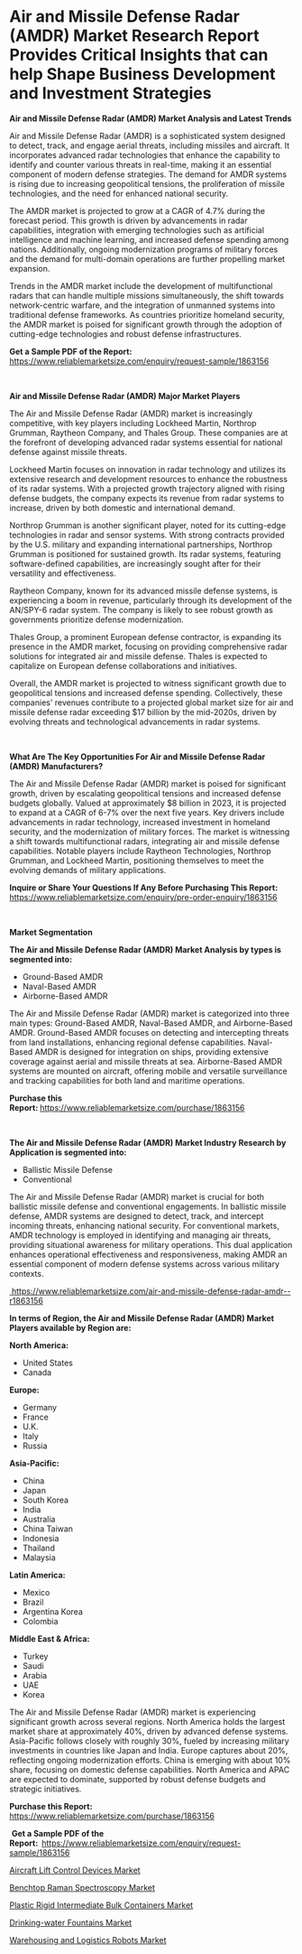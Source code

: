 <p><h1>Air and Missile Defense Radar (AMDR) Market Research Report Provides Critical Insights that can help Shape Business Development and Investment Strategies</h1></p><p><strong>Air and Missile Defense Radar (AMDR) Market Analysis and Latest Trends</strong></p>
<p><p>Air and Missile Defense Radar (AMDR) is a sophisticated system designed to detect, track, and engage aerial threats, including missiles and aircraft. It incorporates advanced radar technologies that enhance the capability to identify and counter various threats in real-time, making it an essential component of modern defense strategies. The demand for AMDR systems is rising due to increasing geopolitical tensions, the proliferation of missile technologies, and the need for enhanced national security.</p><p>The AMDR market is projected to grow at a CAGR of 4.7% during the forecast period. This growth is driven by advancements in radar capabilities, integration with emerging technologies such as artificial intelligence and machine learning, and increased defense spending among nations. Additionally, ongoing modernization programs of military forces and the demand for multi-domain operations are further propelling market expansion.</p><p>Trends in the AMDR market include the development of multifunctional radars that can handle multiple missions simultaneously, the shift towards network-centric warfare, and the integration of unmanned systems into traditional defense frameworks. As countries prioritize homeland security, the AMDR market is poised for significant growth through the adoption of cutting-edge technologies and robust defense infrastructures.</p></p>
<p><strong>Get a Sample PDF of the Report:&nbsp;</strong> <a href="https://www.reliablemarketsize.com/enquiry/request-sample/1863156?utm_campaign=1879&utm_medium=2&utm_source=Github&utm_content=ia&utm_term=28022025&utm_id=air-and-missile-defense-radar-amdr">https://www.reliablemarketsize.com/enquiry/request-sample/1863156</a></p>
<p>&nbsp;</p>
<p><strong>Air and Missile Defense Radar (AMDR) Major Market Players</strong></p>
<p><p>The Air and Missile Defense Radar (AMDR) market is increasingly competitive, with key players including Lockheed Martin, Northrop Grumman, Raytheon Company, and Thales Group. These companies are at the forefront of developing advanced radar systems essential for national defense against missile threats.</p><p>Lockheed Martin focuses on innovation in radar technology and utilizes its extensive research and development resources to enhance the robustness of its radar systems. With a projected growth trajectory aligned with rising defense budgets, the company expects its revenue from radar systems to increase, driven by both domestic and international demand.</p><p>Northrop Grumman is another significant player, noted for its cutting-edge technologies in radar and sensor systems. With strong contracts provided by the U.S. military and expanding international partnerships, Northrop Grumman is positioned for sustained growth. Its radar systems, featuring software-defined capabilities, are increasingly sought after for their versatility and effectiveness.</p><p>Raytheon Company, known for its advanced missile defense systems, is experiencing a boom in revenue, particularly through its development of the AN/SPY-6 radar system. The company is likely to see robust growth as governments prioritize defense modernization.</p><p>Thales Group, a prominent European defense contractor, is expanding its presence in the AMDR market, focusing on providing comprehensive radar solutions for integrated air and missile defense. Thales is expected to capitalize on European defense collaborations and initiatives.</p><p>Overall, the AMDR market is projected to witness significant growth due to geopolitical tensions and increased defense spending. Collectively, these companies' revenues contribute to a projected global market size for air and missile defense radar exceeding $17 billion by the mid-2020s, driven by evolving threats and technological advancements in radar systems.</p></p>
<p>&nbsp;</p>
<p><strong>What Are The Key Opportunities For Air and Missile Defense Radar (AMDR) Manufacturers?</strong></p>
<p><p>The Air and Missile Defense Radar (AMDR) market is poised for significant growth, driven by escalating geopolitical tensions and increased defense budgets globally. Valued at approximately $8 billion in 2023, it is projected to expand at a CAGR of 6-7% over the next five years. Key drivers include advancements in radar technology, increased investment in homeland security, and the modernization of military forces. The market is witnessing a shift towards multifunctional radars, integrating air and missile defense capabilities. Notable players include Raytheon Technologies, Northrop Grumman, and Lockheed Martin, positioning themselves to meet the evolving demands of military applications.</p></p>
<p><strong>Inquire or Share Your Questions If Any Before Purchasing This Report:</strong> <a href="https://www.reliablemarketsize.com/enquiry/pre-order-enquiry/1863156?utm_campaign=1879&utm_medium=2&utm_source=Github&utm_content=ia&utm_term=28022025&utm_id=air-and-missile-defense-radar-amdr">https://www.reliablemarketsize.com/enquiry/pre-order-enquiry/1863156</a></p>
<p>&nbsp;</p>
<p><strong>Market Segmentation</strong></p>
<p><strong>The Air and Missile Defense Radar (AMDR) Market Analysis by types is segmented into:</strong></p>
<p><ul><li>Ground-Based AMDR</li><li>Naval-Based AMDR</li><li>Airborne-Based AMDR</li></ul></p>
<p><p>The Air and Missile Defense Radar (AMDR) market is categorized into three main types: Ground-Based AMDR, Naval-Based AMDR, and Airborne-Based AMDR. Ground-Based AMDR focuses on detecting and intercepting threats from land installations, enhancing regional defense capabilities. Naval-Based AMDR is designed for integration on ships, providing extensive coverage against aerial and missile threats at sea. Airborne-Based AMDR systems are mounted on aircraft, offering mobile and versatile surveillance and tracking capabilities for both land and maritime operations.</p></p>
<p><strong>Purchase this Report:&nbsp;</strong><a href="https://www.reliablemarketsize.com/purchase/1863156?utm_campaign=1879&utm_medium=2&utm_source=Github&utm_content=ia&utm_term=28022025&utm_id=air-and-missile-defense-radar-amdr">https://www.reliablemarketsize.com/purchase/1863156</a></p>
<p>&nbsp;</p>
<p><strong>The Air and Missile Defense Radar (AMDR) Market Industry Research by Application is segmented into:</strong></p>
<p><ul><li>Ballistic Missile Defense</li><li>Conventional</li></ul></p>
<p><p>The Air and Missile Defense Radar (AMDR) market is crucial for both ballistic missile defense and conventional engagements. In ballistic missile defense, AMDR systems are designed to detect, track, and intercept incoming threats, enhancing national security. For conventional markets, AMDR technology is employed in identifying and managing air threats, providing situational awareness for military operations. This dual application enhances operational effectiveness and responsiveness, making AMDR an essential component of modern defense systems across various military contexts.</p></p>
<p><a href="https://www.reliablemarketsize.com/air-and-missile-defense-radar-amdr--r1863156?utm_campaign=1879&utm_medium=2&utm_source=Github&utm_content=ia&utm_term=28022025&utm_id=air-and-missile-defense-radar-amdr">&nbsp;https://www.reliablemarketsize.com/air-and-missile-defense-radar-amdr--r1863156</a></p>
<p><strong>In terms of Region, the Air and Missile Defense Radar (AMDR) Market Players available by Region are:</strong></p>
<p>
    <p> <strong> North America: </strong>
        <ul>
            <li>United States</li>
            <li>Canada</li>
        </ul>
        </p> 
    <p> <strong> Europe: </strong>
        <ul>
            <li>Germany</li>
            <li>France</li>
            <li>U.K.</li>
            <li>Italy</li>
            <li>Russia</li>
        </ul>
        </p> 
    <p> <strong> Asia-Pacific: </strong>
        <ul>
            <li>China</li>
            <li>Japan</li>
            <li>South Korea</li>
            <li>India</li>
            <li>Australia</li>
            <li>China Taiwan</li>
            <li>Indonesia</li>
            <li>Thailand</li>
            <li>Malaysia</li>
        </ul>
        </p> 
    <p> <strong> Latin America: </strong>
        <ul>
            <li>Mexico</li>
            <li>Brazil</li>
            <li>Argentina Korea</li>
            <li>Colombia</li>
        </ul>
        </p> 
    <p> <strong> Middle East & Africa: </strong>
        <ul>
            <li>Turkey</li>
            <li>Saudi</li>
            <li>Arabia</li>
            <li>UAE</li>
            <li>Korea</li>
        </ul>
    </p>
    </p>
<p><p>The Air and Missile Defense Radar (AMDR) market is experiencing significant growth across several regions. North America holds the largest market share at approximately 40%, driven by advanced defense systems. Asia-Pacific follows closely with roughly 30%, fueled by increasing military investments in countries like Japan and India. Europe captures about 20%, reflecting ongoing modernization efforts. China is emerging with about 10% share, focusing on domestic defense capabilities. North America and APAC are expected to dominate, supported by robust defense budgets and strategic initiatives.</p></p>
<p><strong>Purchase this Report: </strong><a href="https://www.reliablemarketsize.com/purchase/1863156?utm_campaign=1879&utm_medium=2&utm_source=Github&utm_content=ia&utm_term=28022025&utm_id=air-and-missile-defense-radar-amdr">https://www.reliablemarketsize.com/purchase/1863156</a></p>
<p>&nbsp;<strong>Get a Sample PDF of the Report:&nbsp;&nbsp;</strong><a href="https://www.reliablemarketsize.com/enquiry/request-sample/1863156?utm_campaign=1879&utm_medium=2&utm_source=Github&utm_content=ia&utm_term=28022025&utm_id=air-and-missile-defense-radar-amdr">https://www.reliablemarketsize.com/enquiry/request-sample/1863156</a></p>
<p><strong></strong></p>
<p><p><a href="https://github.com/ygfu6u/Market-Research-Report-List-1/blob/main/aircraft-lift-control-devices-market.md?utm_campaign=1879&utm_medium=2&utm_source=Github&utm_content=ia&utm_term=28022025&utm_id=air-and-missile-defense-radar-amdr">Aircraft Lift Control Devices Market</a></p><p><a href="https://github.com/mahnoor2003/Market-Research-Report-List-7/blob/main/benchtop-raman-spectroscopy-market.md?utm_campaign=1879&utm_medium=2&utm_source=Github&utm_content=ia&utm_term=28022025&utm_id=air-and-missile-defense-radar-amdr">Benchtop Raman Spectroscopy Market</a></p><p><a href="https://github.com/JubayerMia832/Market-Research-Report-List-1/blob/main/plastic-rigid-intermediate-bulk-containers-market.md?utm_campaign=1879&utm_medium=2&utm_source=Github&utm_content=ia&utm_term=28022025&utm_id=air-and-missile-defense-radar-amdr">Plastic Rigid Intermediate Bulk Containers Market</a></p><p><a href="https://github.com/leopardmicheal7019/Market-Research-Report-List-1/blob/main/drinking-water-fountains-market.md?utm_campaign=1879&utm_medium=2&utm_source=Github&utm_content=ia&utm_term=28022025&utm_id=air-and-missile-defense-radar-amdr">Drinking-water Fountains Market</a></p><p><a href="https://github.com/barnickclara79/Market-Research-Report-List-1/blob/main/warehousing-and-logistics-robots-market.md?utm_campaign=1879&utm_medium=2&utm_source=Github&utm_content=ia&utm_term=28022025&utm_id=air-and-missile-defense-radar-amdr">Warehousing and Logistics Robots Market</a></p></p>
